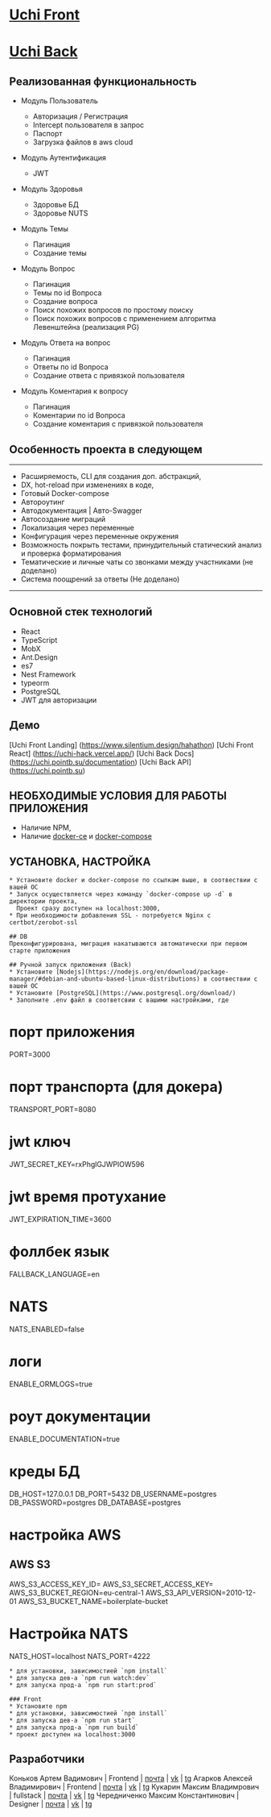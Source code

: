 # [Uchi Front](https://github.com/kxnkxv/UchiHackFront)

# [Uchi Back](https://github.com/kxnkxv/UchiHackBack)

## Реализованная функциональность

- Модуль Пользователь

  - Авторизация / Регистрация
  - Intercept пользователя в запрос
  - Паспорт
  - Загрузка файлов в aws cloud

- Модуль Аутентификация

  - JWT

- Модуль Здоровья

  - Здоровье БД
  - Здоровье NUTS

- Модуль Темы

  - Пагинация
  - Создание темы

- Модуль Вопрос

  - Пагинация
  - Темы по id Вопроса
  - Создание вопроса
  - Поиск похожих вопросов по простому поиску
  - Поиск похожих вопросов с применением алгоритма Левенштейна (реализация PG)

- Модуль Ответа на вопрос

  - Пагинация
  - Ответы по id Вопроса
  - Создание ответа с привязкой пользователя

- Модуль Коментария к вопросу
  - Пагинация
  - Коментарии по id Вопроса
  - Создание коментария с привязкой пользователя

## Особенность проекта в следующем

---

- Расширяемость, CLI для создания доп. абстракций,
- DX, hot-reload при изменениях в коде,
- Готовый Docker-compose
- Автороутинг
- Автодокументация | Авто-Swagger
- Автосоздание миграций
- Локализация через переменные
- Конфигурация через переменные окружения
- Возможность покрыть тестами, принудительный статический анализ и проверка форматирования
- Тематические и личные чаты со звонками между участниками (не доделано)
- Система поощрений за ответы (Не доделано)

---

## Основной стек технологий

- React
- TypeScript
- MobX
- Ant.Design
- es7
- Nest Framework
- typeorm
- PostgreSQL
- JWT для авторизации

## Демо

[Uchi Front Landing] (https://www.silentium.design/hahathon)
[Uchi Front React] (https://uchi-hack.vercel.app/)
[Uchi Back Docs] (https://uchi.pointb.su/documentation)
[Uchi Back API] (https://uchi.pointb.su)

## НЕОБХОДИМЫЕ УСЛОВИЯ ДЛЯ РАБОТЫ ПРИЛОЖЕНИЯ

- Наличие NPM,
- Наличие [docker-ce](https://docs.docker.com/engine/install/)
  и [docker-compose](https://docs.docker.com/compose/install/)

## УСТАНОВКА, НАСТРОЙКА

```### Back
* Установите docker и docker-compose по ссылкам выше, в соотвествии с вашей ОС
* Запуск осуществляется через команду `docker-compose up -d` в директории проекта,
  Проект сразу доступен на localhost:3000,
* При необходимости добавления SSL - потребуется Nginx с certbot/zerobot-ssl

## DB
Преконфигурирована, миграция накатываются автоматически при первом старте приложения

## Ручной запуск приложения (Back)
* Установите [Nodejs](https://nodejs.org/en/download/package-manager/#debian-and-ubuntu-based-linux-distributions) в соотвествии с вашей ОС
* Установите [PostgreSQL](https://www.postgresql.org/download/)
* Заполните .env файл в соответсвии с вашими настройками, где
```

# порт приложения

PORT=3000

# порт транспорта (для докера)

TRANSPORT_PORT=8080

# jwt ключ

JWT_SECRET_KEY=rxPhglGJWPlOW596

# jwt время протухание

JWT_EXPIRATION_TIME=3600

# фоллбек язык

FALLBACK_LANGUAGE=en

# NATS

NATS_ENABLED=false

# логи

ENABLE_ORMLOGS=true

# роут документации

ENABLE_DOCUMENTATION=true

# креды БД

DB_HOST=127.0.0.1 DB_PORT=5432 DB_USERNAME=postgres DB_PASSWORD=postgres DB_DATABASE=postgres

# настройка AWS

## AWS S3

AWS_S3_ACCESS_KEY_ID= AWS_S3_SECRET_ACCESS_KEY= AWS_S3_BUCKET_REGION=eu-central-1 AWS_S3_API_VERSION=2010-12-01
AWS_S3_BUCKET_NAME=boilerplate-bucket

# Настройка NATS

NATS_HOST=localhost NATS_PORT=4222

```
* для установки, зависимостией `npm install`
* для запуска дев-а `npm run watch:dev`
* для запуска прод-а `npm run start:prod`
```

```
### Front
* Установите npm
* для установки, зависимостией `npm install`
* для запуска дев-а `npm run start`
* для запуска прод-а `npm run build`
* проект доступен на localhost:3000
```

## Разработчики

Коньков Артем Вадимович | Frontend | [почта](mailto:kxnkxv@yandex.ru) | [vk](vk.com/kxnkxv) | [tg](tg.me/kxnkxv)
Агарков Алексей Владимирович | Frontend | [почта](mailto:quality.info@ya.ru) | [vk](vk.com/meet2code)
| [tg](tg.me/meet2code)
Кукарин Максим Владимрович | fullstack | [почта](mailto:) | [vk](vk.com/) | [tg](http://tg.me/OxA115A)
Чередниченко Максим Константинович | Designer | [почта](mailto:) | [vk](vk.com/) | [tg](tg.me/)
